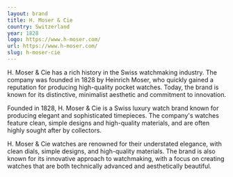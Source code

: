 ```yaml
---
layout: brand
title: H. Moser & Cie
country: Switzerland
year: 1828
logo: https://www.h-moser.com/
url: https://www.h-moser.com/
slug: h-moser-cie
---
```

H. Moser & Cie has a rich history in the Swiss watchmaking industry. The company was founded in 1828 by Heinrich Moser, who quickly gained a reputation for producing high-quality pocket watches. Today, the brand is known for its distinctive, minimalist aesthetic and commitment to innovation.

Founded in 1828, H. Moser & Cie is a Swiss luxury watch brand known for producing elegant and sophisticated timepieces. The company's watches feature clean, simple designs and high-quality materials, and are often highly sought after by collectors.

H. Moser & Cie watches are renowned for their understated elegance, with clean dials, simple designs, and high-quality materials. The brand is also known for its innovative approach to watchmaking, with a focus on creating watches that are both technically advanced and aesthetically beautiful.

